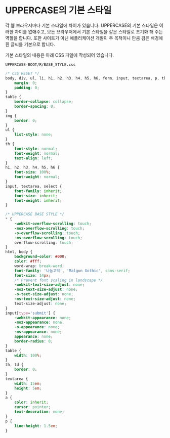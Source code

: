 # UPPERCASE의 기본 스타일
각 웹 브라우저마다 기본 스타일에 차이가 있습니다. UPPERCASE의 기본 스타일은 이러한 차이를 없애주고, 모든 브라우저에서 기본 스타일을 같은 스타일로 초기화 해 주는 역할을 합니다. 또한 사이트가 아닌 애플리케이션 개발이 주 목적이니 만큼 검은 배경에 흰 글씨를 기본으로 합니다.

기본 스타일의 내용은 아래 CSS 파일에 작성되어 있습니다.

`UPPERCASE-BOOT/R/BASE_STYLE.css`

```css
/* CSS RESET */
body, div, ul, li, h1, h2, h3, h4, h5, h6, form, input, textarea, p, th, td {
	margin: 0;
	padding: 0;
}
table {
	border-collapse: collapse;
	border-spacing: 0;
}
img {
	border: 0;
}
ul {
	list-style: none;
}
th {
	font-style: normal;
	font-weight: normal;
	text-align: left;
}
h1, h2, h3, h4, h5, h6 {
	font-size: 100%;
	font-weight: normal;
}
input, textarea, select {
	font-family: inherit;
	font-size: inherit;
	font-weight: inherit;
}

/* UPPERCASE BASE STYLE */
* {
	-webkit-overflow-scrolling: touch;
	-moz-overflow-scrolling: touch;
	-o-overflow-scrolling: touch;
	-ms-overflow-scrolling: touch;
	overflow-scrolling: touch;
}
html, body {
	background-color: #000;
	color: #fff;
	word-wrap: break-word;
	font-family: '나눔고딕', 'Malgun Gothic', sans-serif;
	font-size: 14px;
	/* Prevent font scaling in landscape */
	-webkit-text-size-adjust: none;
	-moz-text-size-adjust: none;
	-o-text-size-adjust: none;
	-ms-text-size-adjust: none;
	text-size-adjust: none;
}
input[type='submit'] {
	-webkit-appearance: none;
	-moz-appearance: none;
	-o-appearance: none;
	-ms-appearance: none;
	appearance: none;
	border-radius: 0;
}
table {
	width: 100%;
}
th, td {
	border: 0;
}
textarea {
	width: 15em;
	height: 5em;
}
a {
	color: inherit;
	cursor: pointer;
	text-decoration: none;
}
p {
	line-height: 1.5em;
}
```